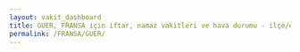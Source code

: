 ```yaml
---
layout: vakit_dashboard
title: GUER, FRANSA için iftar, namaz vakitleri ve hava durumu - ilçe/eyalet seç
permalink: /FRANSA/GUER/
---
```


<script type="text/javascript">
  var GLOBAL_COUNTRY = 'FRANSA';
  var GLOBAL_CITY = 'GUER';
  var GLOBAL_STATE = '';
  var lat = 72;
  var lon = 21;
</script>
